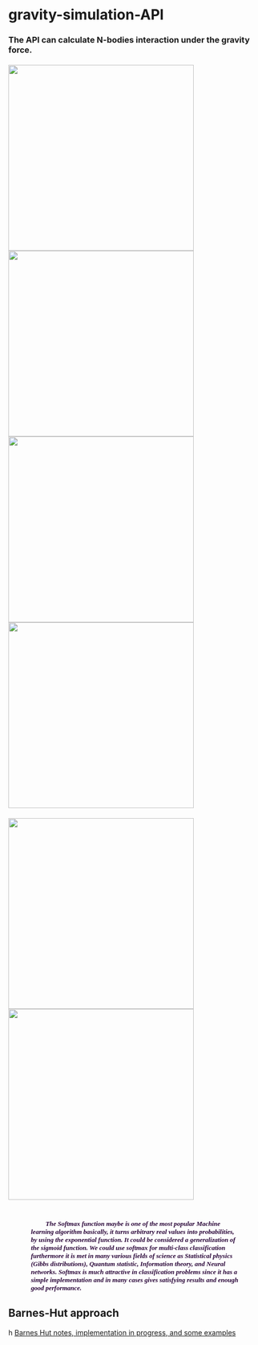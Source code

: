 
<h1>gravity-simulation-API </h1>
<h3  face = "Times New Roma" color='#270336'  >
  The API can calculate N-bodies interaction under the gravity force.
<br> <br>
       
   <img height="370" width="370" src="https://github.com/daodavid/gravity-simulation/blob/gh-pages/resources/gift-generated-examples/b-7.gif">
  <img height="370" width="370" src="https://github.com/daodavid/gravity-simulation/blob/gh-pages/resources/gift-generated-examples/b-11.gif"> 
 <br> 
  <img height="370" width="370" src="https://github.com/daodavid/gravity-simulation/blob/gh-pages/resources/gift-generated-examples/b-16.gif">    
  <IMG height="370" width="370" src="https://github.com/daodavid/gravity-simulation/blob/gh-pages/resources/gift-generated-examples/b-100.gif"> 
  <br> <br>
  <img height="380" width="370" src="https://github.com/daodavid/gravity-simulation/blob/gh-pages/resources/gift-generated-examples/201-b.gif">    
  <img height="380" width="370" src="https://github.com/daodavid/gravity-simulation/blob/gh-pages/resources/gift-generated-examples/2550-examples.gif"> 
  <br> <br>   
    
<h5 id="int-1" style="margin-right: 45px; margin-left: 45px">
<font face="Times New Roma" size="2" color='#270336' >
      &nbsp;&nbsp;&nbsp;&nbsp; &nbsp;&nbsp;&nbsp;&nbsp;The Softmax function maybe is one of the most popular Machine learning algorithm basically, it turns arbitrary real values into probabilities, by using the exponential function. It could be considered a generalization of the sigmoid function. We could use softmax for multi-class classification furthermore it is met in many various fields of science as Statistical physics (Gibbs distributions), Quantum statistic, Information theory, and Neural networks. Softmax is much attractive in classification problems since it has a simple implementation and in many cases gives satisfying results and enough good performance.
    </font>
</h5>   
    
 
   
  


<h2>Barnes-Hut approach</h2>h
<a href='https://github.com/daodavid/gravity-simulation/blob/BarnesHut_notes_and_implementatios/README.md'>Barnes Hut notes, implementation in progress, and some examples </a>
